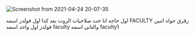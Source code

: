 ![Screenshot from 2021-04-24 20-07-35](https://user-images.githubusercontent.com/77538165/116014794-e1da2680-a5eb-11eb-977c-818575f39573.png)

اول حاجه انا خت صلاحيات الروت بعد كدا اول فولدر اسمه
FACULTY رقرق
جواه اتنين فولدر اول واحد اسمه faculty والتاني اسمه faculty1
